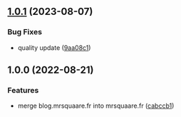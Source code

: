 ## [1.0.1](https://github.com/MrSquaare/mrsquaare.fr/compare/@common/validators@1.0.0...@common/validators@1.0.1) (2023-08-07)


### Bug Fixes

* quality update ([9aa08c1](https://github.com/MrSquaare/mrsquaare.fr/commit/9aa08c1b7b145d9c869dbd2df879793b15ad4101))

## 1.0.0 (2022-08-21)


### Features

* merge blog.mrsquaare.fr into mrsquaare.fr ([cabccb1](https://github.com/MrSquaare/mrsquaare.fr/commit/cabccb1539b368a2decbc05ad50447a8e0aeb666))
